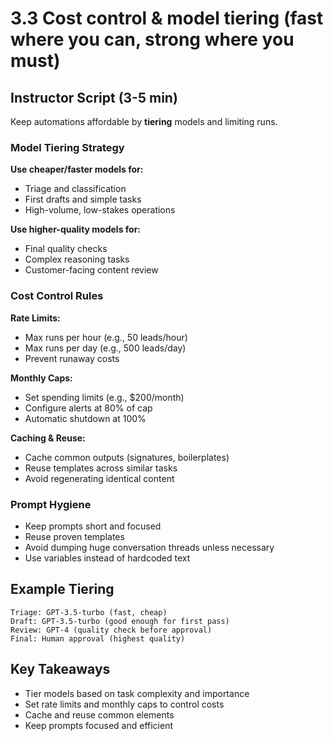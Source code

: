 # 3.3 Cost control & model tiering (fast where you can, strong where you must)

## Instructor Script (3-5 min)

Keep automations affordable by **tiering** models and limiting runs.

### Model Tiering Strategy

**Use cheaper/faster models for:**
- Triage and classification
- First drafts and simple tasks
- High-volume, low-stakes operations

**Use higher-quality models for:**
- Final quality checks
- Complex reasoning tasks
- Customer-facing content review

### Cost Control Rules

**Rate Limits:**
- Max runs per hour (e.g., 50 leads/hour)
- Max runs per day (e.g., 500 leads/day)
- Prevent runaway costs

**Monthly Caps:**
- Set spending limits (e.g., $200/month)
- Configure alerts at 80% of cap
- Automatic shutdown at 100%

**Caching & Reuse:**
- Cache common outputs (signatures, boilerplates)
- Reuse templates across similar tasks
- Avoid regenerating identical content

### Prompt Hygiene
- Keep prompts short and focused
- Reuse proven templates
- Avoid dumping huge conversation threads unless necessary
- Use variables instead of hardcoded text

## Example Tiering
```
Triage: GPT-3.5-turbo (fast, cheap)
Draft: GPT-3.5-turbo (good enough for first pass)
Review: GPT-4 (quality check before approval)
Final: Human approval (highest quality)
```

## Key Takeaways
- Tier models based on task complexity and importance
- Set rate limits and monthly caps to control costs
- Cache and reuse common elements
- Keep prompts focused and efficient
